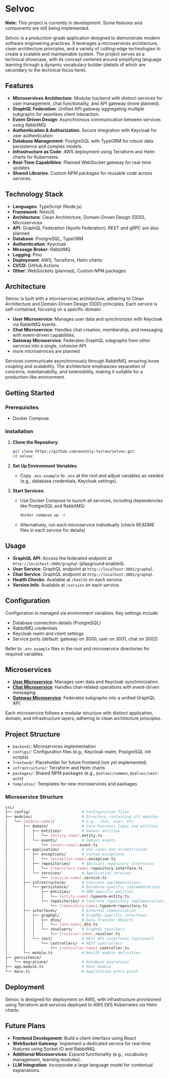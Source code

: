 # Selvoc

**Note:** This project is currently in development. Some features and components are still being implemented.

Selvoc is a production-grade application designed to demonstrate modern software engineering practices.
It leverages a microservices architecture, clean architecture principles, and a variety of cutting-edge technologies to create a scalable and maintainable system.
The project serves as a technical showcase, with its concept centered around simplifying language learning through a dynamic vocabulary builder (details of which are secondary to the technical focus here).

## Features

- **Microservices Architecture**: Modular backend with distinct services for user management, chat functionality, and API gateway (more planned).
- **GraphQL Federation**: Unified API gateway aggregating multiple subgraphs for seamless client interaction.
- **Event-Driven Design**: Asynchronous communication between services using RabbitMQ.
- **Authentication & Authorization**: Secure integration with Keycloak for user authentication.
- **Database Management**: PostgreSQL with TypeORM for robust data persistence and complex models.
- **Infrastructure as Code**: AWS deployment using Terraform and Helm charts for Kubernetes.
- **Real-Time Capabilities**: Planned WebSocket gateway for real-time updates.
- **Shared Libraries**: Custom NPM packages for reusable code across services.

## Technology Stack

- **Languages**: TypeScript (Node.js)
- **Framework**: NestJS
- **Architecture**: Clean Architecture, Domain-Driven Design (DDD), Microservices
- **API**: GraphQL Federation (Apollo Federation). REST and gRPC are also planned
- **Database**: PostgreSQL, TypeORM
- **Authentication**: Keycloak
- **Message Broker**: RabbitMQ
- **Logging**: Pino
- **Deployment**: AWS, Terraform, Helm charts
- **CI/CD**: GitHub Actions
- **Other**: WebSockets (planned), Custom NPM packages

## Architecture

Selvoc is built with a microservices architecture, adhering to Clean Architecture and Domain-Driven Design (DDD) principles. Each service is self-contained, focusing on a specific domain:

- **User Microservice**: Manages user data and synchronizes with Keycloak via RabbitMQ events.
- **Chat Microservice**: Handles chat creation, membership, and messaging with event-driven capabilities.
- **Gateway Microservice**: Federates GraphQL subgraphs from other services into a single, cohesive API.
- more microservices are planned

Services communicate asynchronously through RabbitMQ, ensuring loose coupling and scalability.
The architecture emphasizes separation of concerns, maintainability, and extensibility, making it suitable for a production-like environment.

## Getting Started

### Prerequisites

- Docker Compose

### Installation

1. **Clone the Repository**:

   ```bash
   git clone https://github.com/anatoly-turcan/selvoc.git
   cd selvoc
   ```

2. **Set Up Environment Variables**:
   - Copy `.env.example` to `.env` at the root and adjust variables as needed (e.g., database credentials, Keycloak settings).

3. **Start Services**:

   - Use Docker Compose to launch all services, including dependencies like PostgreSQL and RabbitMQ:

     ```bash
     docker compose up -d
     ```

   - Alternatively, run each microservice individually (check README files in each service for details)

## Usage

- **GraphQL API**: Access the federated endpoint at `http://localhost:3000/graphql` (playground enabled).
- **User Service**: GraphQL endpoint at `http://localhost:3001/graphql`.
- **Chat Service**: GraphQL endpoint at `http://localhost:3002/graphql`.
- **Health Checks**: Available at `/health` on each service.
- **Version Info**: Available at `/version` on each service.

## Configuration

Configuration is managed via environment variables. Key settings include:

- Database connection details (PostgreSQL)
- RabbitMQ credentials
- Keycloak realm and client settings
- Service ports (default: gateway on 3000, user on 3001, chat on 3002)

Refer to `.env.example` files in the root and microservice directories for required variables.

## Microservices

- **[User Microservice](./backend/user/README.md)**: Manages user data and Keycloak synchronization.
- **[Chat Microservice](./backend/chat/README.md)**: Handles chat-related operations with event-driven messaging.
- **[Gateway Microservice](./backend/gateway/README.md)**: Federates subgraphs into a unified GraphQL API.

Each microservice follows a modular structure with distinct application, domain, and infrastructure layers, adhering to clean architecture principles.

## Project Structure

- `backend/`: Microservices implementation
- `configs/`: Configuration files (e.g., Keycloak realm, PostgreSQL init scripts)
- `frontend/`: Placeholder for future frontend (not yet implemented)
- `infrastructure/`: Terraform and Helm charts
- `packages/`: Shared NPM packages (e.g., `@selvoc/common`, `@selvoc/nest-auth`)
- `templates/`: Templates for new microservices and packages

### Microservice Structure

```bash
src/
├── config/                       # Configuration files
├── modules/                      # Directory containing all modules
│   └── [module-name]/            # e.g., chat, user, etc.
│       ├── domain/               # Core business logic and entities
│       │   ├── entities/         # Domain entities
│       │   │   └── [entity-name].entity.ts
│       │   └── events/           # Domain events
│       │       └── [event-name].event.ts
│       ├── application/          # Use cases and orchestration
│       │   ├── exceptions/       # Custom exceptions
│       │   │   └── [exception-name].exception.ts
│       │   ├── repositories/     # Abstract repository interfaces
│       │   │   └── [repository-name].repository.interface.ts
│       │   └── services/         # Application services
│       │       └── [service-name].service.ts
│       ├── infrastructure/       # Concrete implementations
│       │   └── persistence/      # Database-specific implementations
│       │       ├── entities/     # ORM-specific entities
│       │       │   └── [entity-name].typeorm-entity.ts
│       │       └── repositories/ # Concrete repository implementations
│       │           └── [repository-name].typeorm-repository.ts
│       ├── interfaces/           # External communication
│       │   ├── graphql/          # GraphQL-specific interfaces
│       │   │   ├── dtos/         # Data Transfer Objects
│       │   │   │   └── [dto-name].dto.ts
│       │   │   └── resolvers/    # GraphQL resolvers
│       │   │       └── [resolver-name].resolver.ts
│       │   └── rest/             # REST API interfaces (optional)
│       │       └── controllers/  # REST controllers
│       │           └── [controller-name].controller.ts
│       └── module.ts             # NestJS module definition
├── persistence/
│   └── migrations/               # Database migrations
├── app.module.ts                 # Root module
└── main.ts                       # Application entry point
```

## Deployment

Selvoc is designed for deployment on AWS, with infrastructure provisioned using Terraform and services deployed to AWS EKS Kubernetes via Helm charts.

## Future Plans

- **Frontend Development**: Build a client interface using React
- **WebSocket Gateway**: Implement a dedicated service for real-time features using Socket.IO and RabbitMQ.
- **Additional Microservices**: Expand functionality (e.g., vocabulary management, learning modules).
- **LLM Integration**: Incorporate a large language model for contextual explanations.
